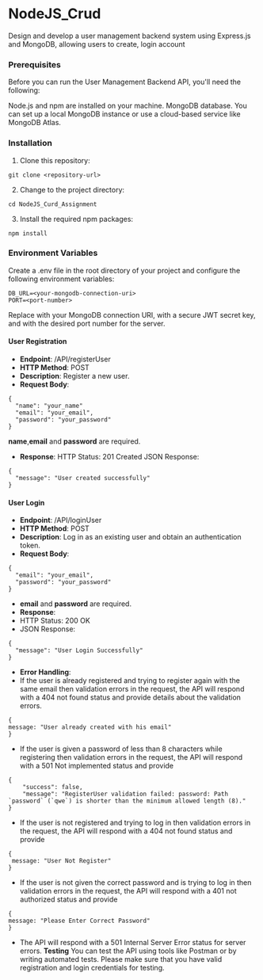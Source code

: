 # NodeJS_Crud
Design and develop a user management backend system using Express.js and MongoDB, allowing users to create, login account

### Prerequisites
Before you can run the User Management Backend API, you'll need the following:

Node.js and npm are installed on your machine.
MongoDB database. You can set up a local MongoDB instance or use a cloud-based service like MongoDB Atlas.

### Installation
1. Clone this repository:
```
git clone <repository-url>
```
2. Change to the project directory:
```
cd NodeJS_Curd_Assignment
```
3. Install the required npm packages:
```
npm install
```
### Environment Variables
Create a .env file in the root directory of your project and configure the following environment variables:
```
DB_URL=<your-mongodb-connection-uri>
PORT=<port-number>
```
Replace <your-mongodb-connection-uri> with your MongoDB connection URI, <your-secret-key> with a secure JWT secret key, and <port-number> with the desired port number for the server.

#### User Registration
* **Endpoint**: /API/registerUser
* **HTTP Method**: POST
* **Description**: Register a new user.
* **Request Body**:
```
{
  "name": "your_name"
  "email": "your_email",
  "password": "your_password"
}
```
**name**,**email** and **password** are required.
* **Response**:
HTTP Status: 201 Created
JSON Response:
```
{
  "message": "User created successfully"
}
```
#### User Login
* **Endpoint**: /API/loginUser
* **HTTP Method**: POST
* **Description**: Log in as an existing user and obtain an authentication token.
* **Request Body**:
```
{
  "email": "your_email",
  "password": "your_password"
}
```
* **email** and **password** are required.
* **Response**:
* HTTP Status: 200 OK
* JSON Response:
```
{
  "message": "User Login Successfully"
}
```
* **Error Handling**:
* If the user is already registered and trying to register again with the same email then validation errors in the request, the API will respond with a 404 not found status and provide details about the validation errors.
```
{
message: "User already created with his email"
}
```
* If the user is given a password of less than 8 characters while registering then validation errors in the request, the API will respond with a 501 Not implemented status and provide
```
{
    "success": false,
    "message": "RegisterUser validation failed: password: Path `password` (`qwe`) is shorter than the minimum allowed length (8)."
}
```
* If the user is not registered and trying to log in then validation errors in the request, the API will respond with a 404 not found status and provide
```
{
 message: "User Not Register"
}
```
* If the user is not given the correct password and is trying to log in then validation errors in the request, the API will respond with a 401 not authorized status and provide
```
{
message: "Please Enter Correct Password"
}
```
* The API will respond with a 501 Internal Server Error status for server errors.
**Testing**
You can test the API using tools like Postman or by writing automated tests. Please make sure that you have valid registration and login credentials for testing.





